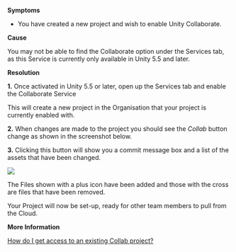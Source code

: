 

**Symptoms**


- You have created a new project and wish to enable Unity Collaborate.



**Cause**



You may not be able to find the Collaborate option under the Services tab, as this Service is currently only available in Unity 5.5 and later.



**Resolution**



**1.**  Once activated in Unity 5.5 or later, open up the Services tab and enable the Collaborate Service



This will create a new project in the Organisation that your project is currently enabled with.



**2.**  When changes are made to the project you should see the  *Collab*  button change as shown in the screenshot below.



**3.**  Clicking this button will show you a commit message box and a list of the assets that have been changed.



![](/hc/en-us/article_attachments/203979726/CollabSetup03.png)



The Files shown with a plus icon have been added and those with the cross are files that have been removed.



Your Project will now be set-up, ready for other team members to pull from the Cloud.



**More Information**



[How do I get access to an existing Collab project?](/knowledge/articles/208804626)





